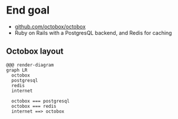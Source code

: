<!SLIDE>

# End goal

* [github.com/octobox/octobox](https://github.com/octobox/octobox)
* Ruby on Rails with a PostgresQL backend, and Redis for caching

## Octobox layout

    @@@ render-diagram
    graph LR
      octobox
      postgresql
      redis
      internet

      octobox === postgresql
      octobox === redis
      internet ==> octobox
